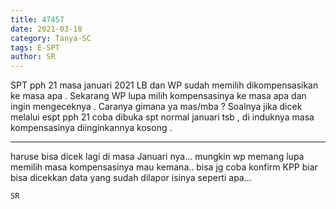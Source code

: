 ```yaml
---
title: 47457
date: 2021-03-18
category: Tanya-SC
tags: E-SPT
author: SR
---
```


SPT pph 21 masa januari 2021 LB dan WP sudah memilih dikompensasikan ke masa apa . Sekarang WP lupa milih kompensasinya ke masa apa dan ingin mengeceknya . Caranya gimana ya mas/mba ? Soalnya jika dicek melalui espt pph 21 coba dibuka spt normal januari tsb , di induknya masa kompensasinya diinginkannya kosong .

---

haruse bisa dicek lagi di masa Januari nya... mungkin wp memang lupa memilih masa kompensasinya mau kemana.. bisa jg coba konfirm KPP biar bisa dicekkan data yang sudah dilapor isinya seperti apa...

`SR`
